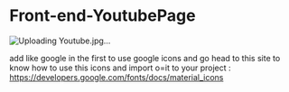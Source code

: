 ﻿# Front-end-YoutubePage

 ![Uploading Youtube.jpg…]()

 
 
 add like google in the first to use google icons
and go head to this site to know how to use this icons and import o=it to your project : https://developers.google.com/fonts/docs/material_icons
